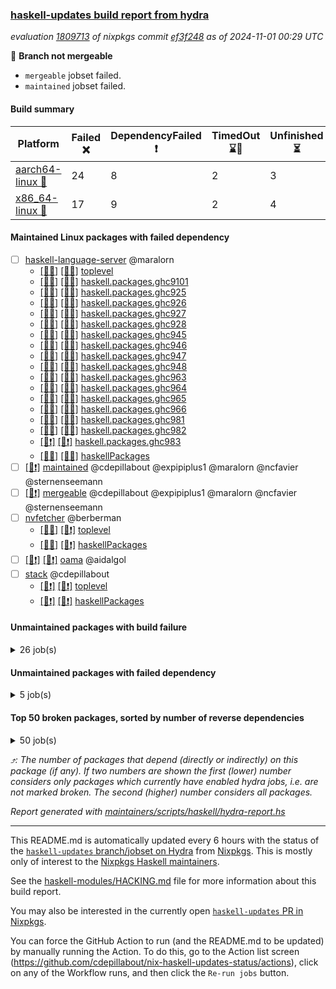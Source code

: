 ### [haskell-updates build report from hydra](https://hydra.nixos.org/jobset/nixpkgs/haskell-updates)
*evaluation [1809713](https://hydra.nixos.org/eval/1809713) of nixpkgs commit [ef3f248](https://github.com/NixOS/nixpkgs/commits/ef3f248740845fb118392d36a92326aa34653db7) as of 2024-11-01 00:29 UTC*

🔴 **Branch not mergeable**
  * `mergeable` jobset failed.
  * `maintained` jobset failed.

#### Build summary

 | Platform | Failed ❌ | DependencyFailed ❗ | TimedOut ⌛🚫 | Unfinished ⏳ | Success ✅ | 
 | --- | --- | --- | --- | --- | --- | 
 | [aarch64-linux 📱](https://hydra.nixos.org/eval/1809713?filter=.aarch64-linux) | 24 | 8 | 2 | 3 | 6603 | 
 | [x86_64-linux 🐧](https://hydra.nixos.org/eval/1809713?filter=.x86_64-linux) | 17 | 9 | 2 | 4 | 6650 | 
#### Maintained Linux packages with failed dependency
- [ ] [haskell-language-server](https://hydra.nixos.org/eval/1809713?filter=haskell-language-server) @maralorn
  - [[📱✅]](https://hydra.nixos.org/build/276371764) [[🐧✅]](https://hydra.nixos.org/build/276376893) [toplevel](https://hydra.nixos.org/eval/1809713?filter=haskell-language-server)
  - [[📱✅]](https://hydra.nixos.org/build/276368379) [[🐧✅]](https://hydra.nixos.org/build/276372452) [haskell.packages.ghc9101](https://hydra.nixos.org/eval/1809713?filter=haskell.packages.ghc9101.haskell-language-server)
  - [[📱✅]](https://hydra.nixos.org/build/276369456) [[🐧✅]](https://hydra.nixos.org/build/276379815) [haskell.packages.ghc925](https://hydra.nixos.org/eval/1809713?filter=haskell.packages.ghc925.haskell-language-server)
  - [[📱✅]](https://hydra.nixos.org/build/276372738) [[🐧✅]](https://hydra.nixos.org/build/276372500) [haskell.packages.ghc926](https://hydra.nixos.org/eval/1809713?filter=haskell.packages.ghc926.haskell-language-server)
  - [[📱✅]](https://hydra.nixos.org/build/276371911) [[🐧✅]](https://hydra.nixos.org/build/276376837) [haskell.packages.ghc927](https://hydra.nixos.org/eval/1809713?filter=haskell.packages.ghc927.haskell-language-server)
  - [[📱✅]](https://hydra.nixos.org/build/276376493) [[🐧✅]](https://hydra.nixos.org/build/276379562) [haskell.packages.ghc928](https://hydra.nixos.org/eval/1809713?filter=haskell.packages.ghc928.haskell-language-server)
  - [[📱✅]](https://hydra.nixos.org/build/276367327) [[🐧✅]](https://hydra.nixos.org/build/276378566) [haskell.packages.ghc945](https://hydra.nixos.org/eval/1809713?filter=haskell.packages.ghc945.haskell-language-server)
  - [[📱✅]](https://hydra.nixos.org/build/276368205) [[🐧✅]](https://hydra.nixos.org/build/276376139) [haskell.packages.ghc946](https://hydra.nixos.org/eval/1809713?filter=haskell.packages.ghc946.haskell-language-server)
  - [[📱✅]](https://hydra.nixos.org/build/276370497) [[🐧✅]](https://hydra.nixos.org/build/276367530) [haskell.packages.ghc947](https://hydra.nixos.org/eval/1809713?filter=haskell.packages.ghc947.haskell-language-server)
  - [[📱✅]](https://hydra.nixos.org/build/276379111) [[🐧✅]](https://hydra.nixos.org/build/276371132) [haskell.packages.ghc948](https://hydra.nixos.org/eval/1809713?filter=haskell.packages.ghc948.haskell-language-server)
  - [[📱✅]](https://hydra.nixos.org/build/276370109) [[🐧✅]](https://hydra.nixos.org/build/276366904) [haskell.packages.ghc963](https://hydra.nixos.org/eval/1809713?filter=haskell.packages.ghc963.haskell-language-server)
  - [[📱✅]](https://hydra.nixos.org/build/276374072) [[🐧✅]](https://hydra.nixos.org/build/276368116) [haskell.packages.ghc964](https://hydra.nixos.org/eval/1809713?filter=haskell.packages.ghc964.haskell-language-server)
  - [[📱✅]](https://hydra.nixos.org/build/276375730) [[🐧✅]](https://hydra.nixos.org/build/276376661) [haskell.packages.ghc965](https://hydra.nixos.org/eval/1809713?filter=haskell.packages.ghc965.haskell-language-server)
  - [[📱✅]](https://hydra.nixos.org/build/276378134) [[🐧✅]](https://hydra.nixos.org/build/276368433) [haskell.packages.ghc966](https://hydra.nixos.org/eval/1809713?filter=haskell.packages.ghc966.haskell-language-server)
  - [[📱✅]](https://hydra.nixos.org/build/276380981) [[🐧✅]](https://hydra.nixos.org/build/276380984) [haskell.packages.ghc981](https://hydra.nixos.org/eval/1809713?filter=haskell.packages.ghc981.haskell-language-server)
  - [[📱✅]](https://hydra.nixos.org/build/276380970) [[🐧✅]](https://hydra.nixos.org/build/276380982) [haskell.packages.ghc982](https://hydra.nixos.org/eval/1809713?filter=haskell.packages.ghc982.haskell-language-server)
  - [[📱❗]](https://hydra.nixos.org/build/276380987) [[🐧❗]](https://hydra.nixos.org/build/276380967) [haskell.packages.ghc983](https://hydra.nixos.org/eval/1809713?filter=haskell.packages.ghc983.haskell-language-server)
  - [[📱✅]](https://hydra.nixos.org/build/276372110) [[🐧✅]](https://hydra.nixos.org/build/276377286) [haskellPackages](https://hydra.nixos.org/eval/1809713?filter=haskellPackages.haskell-language-server)
- [ ] [[🐧❗]](https://hydra.nixos.org/build/276944798) [maintained](https://hydra.nixos.org/eval/1809713?filter=maintained) @cdepillabout @expipiplus1 @maralorn @ncfavier @sternenseemann
- [ ] [[🐧❗]](https://hydra.nixos.org/build/276374279) [mergeable](https://hydra.nixos.org/eval/1809713?filter=mergeable) @cdepillabout @expipiplus1 @maralorn @ncfavier @sternenseemann
- [ ] [nvfetcher](https://hydra.nixos.org/eval/1809713?filter=nvfetcher) @berberman
  - [[📱✅]](https://hydra.nixos.org/build/276373939) [[🐧❗]](https://hydra.nixos.org/build/276377263) [toplevel](https://hydra.nixos.org/eval/1809713?filter=nvfetcher)
  - [[📱✅]](https://hydra.nixos.org/build/276370896) [[🐧❗]](https://hydra.nixos.org/build/276368737) [haskellPackages](https://hydra.nixos.org/eval/1809713?filter=haskellPackages.nvfetcher)
- [ ] [[📱❗]](https://hydra.nixos.org/build/276373671) [[🐧❗]](https://hydra.nixos.org/build/276378761) [oama](https://hydra.nixos.org/eval/1809713?filter=oama) @aidalgol
- [ ] [stack](https://hydra.nixos.org/eval/1809713?filter=stack) @cdepillabout
  - [[📱❗]](https://hydra.nixos.org/build/276376222) [[🐧❗]](https://hydra.nixos.org/build/276369460) [toplevel](https://hydra.nixos.org/eval/1809713?filter=stack)
  - [[📱❗]](https://hydra.nixos.org/build/276380085) [[🐧❗]](https://hydra.nixos.org/build/276372568) [haskellPackages](https://hydra.nixos.org/eval/1809713?filter=haskellPackages.stack)
#### Unmaintained packages with build failure
<details><summary>26 job(s) </summary>

- [ ] [[📱❌]](https://hydra.nixos.org/build/276378123) [[🐧✅]](https://hydra.nixos.org/build/276379304) [haskellPackages.mighty-metropolis](https://hydra.nixos.org/eval/1809713?filter=haskellPackages.mighty-metropolis)  ⤴️ 1 | 1
- [ ] [[📱❌]](https://hydra.nixos.org/build/276366877) [[🐧✅]](https://hydra.nixos.org/build/276376523) [haskellPackages.nlopt-haskell](https://hydra.nixos.org/eval/1809713?filter=haskellPackages.nlopt-haskell)  ⤴️ 1 | 1
- [ ] [[📱❌]](https://hydra.nixos.org/build/276367112) [[🐧❌]](https://hydra.nixos.org/build/276377736) [haskellPackages.ppad-sha256](https://hydra.nixos.org/eval/1809713?filter=haskellPackages.ppad-sha256)  ⤴️ 1 | 1
- [ ] [[📱❌]](https://hydra.nixos.org/build/276369441) [[🐧❌]](https://hydra.nixos.org/build/276367145) [haskellPackages.typelet](https://hydra.nixos.org/eval/1809713?filter=haskellPackages.typelet)  ⤴️ 1 | 1
- [ ] [[📱❌]](https://hydra.nixos.org/build/276375326) [[🐧✅]](https://hydra.nixos.org/build/276372740) [haskellPackages.freetype2](https://hydra.nixos.org/eval/1809713?filter=haskellPackages.freetype2)  ⤴️ 0 | 12
- [ ] [[📱❌]](https://hydra.nixos.org/build/276373662) [[🐧✅]](https://hydra.nixos.org/build/276369566) [haskellPackages.hw-simd](https://hydra.nixos.org/eval/1809713?filter=haskellPackages.hw-simd)  ⤴️ 0 | 9
- [ ] [[📱❌]](https://hydra.nixos.org/build/276375623) [[🐧❌]](https://hydra.nixos.org/build/276376899) [haskellPackages.graphql-spice](https://hydra.nixos.org/eval/1809713?filter=haskellPackages.graphql-spice)  ⤴️ 0 | 2
- [ ] [[📱✅]](https://hydra.nixos.org/build/276371713) [[🐧❌]](https://hydra.nixos.org/build/276371928) [haskellPackages.simple-vec3](https://hydra.nixos.org/eval/1809713?filter=haskellPackages.simple-vec3)  ⤴️ 0 | 1
- [ ] [[📱❌]](https://hydra.nixos.org/build/276375836) [[🐧✅]](https://hydra.nixos.org/build/276368723) [haskellPackages.GOST34112012-Hash](https://hydra.nixos.org/eval/1809713?filter=haskellPackages.GOST34112012-Hash) 
- [ ] [[📱❌]](https://hydra.nixos.org/build/276376587) [[🐧✅]](https://hydra.nixos.org/build/276376354) [haskellPackages.HsASA](https://hydra.nixos.org/eval/1809713?filter=haskellPackages.HsASA) 
- [ ] [[📱❌]](https://hydra.nixos.org/build/276375537) [[🐧❌]](https://hydra.nixos.org/build/276379260) [haskellPackages.MicroHs](https://hydra.nixos.org/eval/1809713?filter=haskellPackages.MicroHs) 
- [ ] [[📱❌]](https://hydra.nixos.org/build/276373023) [[🐧❌]](https://hydra.nixos.org/build/276370826) [haskellPackages.aeson-generic-default](https://hydra.nixos.org/eval/1809713?filter=haskellPackages.aeson-generic-default) 
- [ ] [[📱❌]](https://hydra.nixos.org/build/276374912) [[🐧❌]](https://hydra.nixos.org/build/276377558) [haskellPackages.hs-tango](https://hydra.nixos.org/eval/1809713?filter=haskellPackages.hs-tango) 
- [ ] [[📱❌]](https://hydra.nixos.org/build/276369433) [[🐧❌]](https://hydra.nixos.org/build/276378643) [haskellPackages.if-instance](https://hydra.nixos.org/eval/1809713?filter=haskellPackages.if-instance) 
- [ ] [[📱❌]](https://hydra.nixos.org/build/276371393) [[🐧❌]](https://hydra.nixos.org/build/276375449) [haskellPackages.llvm-codegen](https://hydra.nixos.org/eval/1809713?filter=haskellPackages.llvm-codegen) 
- [ ] [[📱✅]](https://hydra.nixos.org/build/276369756) [[🐧❌]](https://hydra.nixos.org/build/276378951) [haskellPackages.mem-info](https://hydra.nixos.org/eval/1809713?filter=haskellPackages.mem-info) 
- [ ] [[📱❌]](https://hydra.nixos.org/build/276378138) [[🐧❌]](https://hydra.nixos.org/build/276371507) [haskellPackages.ollama-haskell](https://hydra.nixos.org/eval/1809713?filter=haskellPackages.ollama-haskell) 
- [ ] [[📱❌]](https://hydra.nixos.org/build/276373808) [[🐧❌]](https://hydra.nixos.org/build/276375868) [haskellPackages.ppad-sha512](https://hydra.nixos.org/eval/1809713?filter=haskellPackages.ppad-sha512) 
- [ ] [[📱❌]](https://hydra.nixos.org/build/276369370) [[🐧✅]](https://hydra.nixos.org/build/276376409) [haskellPackages.simdutf](https://hydra.nixos.org/eval/1809713?filter=haskellPackages.simdutf) 
- [ ] [[📱❌]](https://hydra.nixos.org/build/276370346) [[🐧✅]](https://hydra.nixos.org/build/276374156) [haskellPackages.tasty-papi](https://hydra.nixos.org/eval/1809713?filter=haskellPackages.tasty-papi) 
- [ ] [[📱❌]](https://hydra.nixos.org/build/276376109) [[🐧❌]](https://hydra.nixos.org/build/276372499) [haskellPackages.twain](https://hydra.nixos.org/eval/1809713?filter=haskellPackages.twain) 
- [ ] [[📱❌]](https://hydra.nixos.org/build/276377004) [[🐧✅]](https://hydra.nixos.org/build/276380075) [haskellPackages.twobitreader](https://hydra.nixos.org/eval/1809713?filter=haskellPackages.twobitreader) 
- [ ] [[📱❌]](https://hydra.nixos.org/build/276370668) [[🐧❌]](https://hydra.nixos.org/build/276370855) [haskellPackages.yi-contrib](https://hydra.nixos.org/eval/1809713?filter=haskellPackages.yi-contrib) 
- [ ] [[📱❌]](https://hydra.nixos.org/build/276380844) [[🐧❌]](https://hydra.nixos.org/build/276375617) [haskellPackages.yi-monokai](https://hydra.nixos.org/eval/1809713?filter=haskellPackages.yi-monokai) 
- [ ] [[📱❌]](https://hydra.nixos.org/build/276373091) [[🐧❌]](https://hydra.nixos.org/build/276380211) [haskellPackages.yi-solarized](https://hydra.nixos.org/eval/1809713?filter=haskellPackages.yi-solarized) 
- [ ] [[📱❌]](https://hydra.nixos.org/build/276379419) [[🐧❌]](https://hydra.nixos.org/build/276371008) [haskellPackages.yi-spolsky](https://hydra.nixos.org/eval/1809713?filter=haskellPackages.yi-spolsky) 
</details>

#### Unmaintained packages with failed dependency
<details><summary>5 job(s) </summary>

- [ ] [[📱❗]](https://hydra.nixos.org/build/276378306) [[🐧❗]](https://hydra.nixos.org/build/276375993) [haskellPackages.ppad-hmac-drbg](https://hydra.nixos.org/eval/1809713?filter=haskellPackages.ppad-hmac-drbg)  ⤴️ 1 | 1
- [ ] [[📱❗]](https://hydra.nixos.org/build/276378870) [[🐧✅]](https://hydra.nixos.org/build/276379655) [haskellPackages.declarative](https://hydra.nixos.org/eval/1809713?filter=haskellPackages.declarative) 
- [ ] [[📱❗]](https://hydra.nixos.org/build/276368097) [[🐧✅]](https://hydra.nixos.org/build/276369336) [haskellPackages.hmatrix-nlopt](https://hydra.nixos.org/eval/1809713?filter=haskellPackages.hmatrix-nlopt) 
- [ ] [[📱❗]](https://hydra.nixos.org/build/276377921) [[🐧❗]](https://hydra.nixos.org/build/276368805) [haskellPackages.large-anon](https://hydra.nixos.org/eval/1809713?filter=haskellPackages.large-anon) 
- [ ] [[📱❗]](https://hydra.nixos.org/build/276375154) [[🐧❗]](https://hydra.nixos.org/build/276378343) [haskellPackages.ppad-secp256k1](https://hydra.nixos.org/eval/1809713?filter=haskellPackages.ppad-secp256k1) 
</details>

#### Top 50 broken packages, sorted by number of reverse dependencies
<details><summary>50 job(s) </summary>

[gogol-core](https://packdeps.haskellers.com/reverse/gogol-core) ⤴️ 184  
[haskell98](https://packdeps.haskellers.com/reverse/haskell98) ⤴️ 152  
[failure](https://packdeps.haskellers.com/reverse/failure) ⤴️ 72  
[enumerator](https://packdeps.haskellers.com/reverse/enumerator) ⤴️ 56  
[connection](https://packdeps.haskellers.com/reverse/connection) ⤴️ 53  
[util](https://packdeps.haskellers.com/reverse/util) ⤴️ 49  
[derive](https://packdeps.haskellers.com/reverse/derive) ⤴️ 48  
[web-routes](https://packdeps.haskellers.com/reverse/web-routes) ⤴️ 43  
[accelerate](https://packdeps.haskellers.com/reverse/accelerate) ⤴️ 42  
[syb-with-class](https://packdeps.haskellers.com/reverse/syb-with-class) ⤴️ 42  
[MonadCatchIO-transformers](https://packdeps.haskellers.com/reverse/MonadCatchIO-transformers) ⤴️ 41  
[TypeCompose](https://packdeps.haskellers.com/reverse/TypeCompose) ⤴️ 41  
[PrimitiveArray](https://packdeps.haskellers.com/reverse/PrimitiveArray) ⤴️ 35  
[crypto-random](https://packdeps.haskellers.com/reverse/crypto-random) ⤴️ 35  
[rank1dynamic](https://packdeps.haskellers.com/reverse/rank1dynamic) ⤴️ 33  
[dual](https://packdeps.haskellers.com/reverse/dual) ⤴️ 32  
[hsp](https://packdeps.haskellers.com/reverse/hsp) ⤴️ 32  
[distributed-static](https://packdeps.haskellers.com/reverse/distributed-static) ⤴️ 31  
[language-ecmascript](https://packdeps.haskellers.com/reverse/language-ecmascript) ⤴️ 31  
[distributed-process](https://packdeps.haskellers.com/reverse/distributed-process) ⤴️ 30  
[iteratee](https://packdeps.haskellers.com/reverse/iteratee) ⤴️ 29  
[polysemy-time](https://packdeps.haskellers.com/reverse/polysemy-time) ⤴️ 29  
[composite-base](https://packdeps.haskellers.com/reverse/composite-base) ⤴️ 28  
[polysemy-resume](https://packdeps.haskellers.com/reverse/polysemy-resume) ⤴️ 28  
[polysemy-conc](https://packdeps.haskellers.com/reverse/polysemy-conc) ⤴️ 27  
[regexpr](https://packdeps.haskellers.com/reverse/regexpr) ⤴️ 27  
[crypto-numbers](https://packdeps.haskellers.com/reverse/crypto-numbers) ⤴️ 25  
[either-unwrap](https://packdeps.haskellers.com/reverse/either-unwrap) ⤴️ 25  
[polysemy-log](https://packdeps.haskellers.com/reverse/polysemy-log) ⤴️ 25  
[HList](https://packdeps.haskellers.com/reverse/HList) ⤴️ 24  
[web-routes-th](https://packdeps.haskellers.com/reverse/web-routes-th) ⤴️ 24  
[Crypto](https://packdeps.haskellers.com/reverse/Crypto) ⤴️ 22  
[crypto-pubkey](https://packdeps.haskellers.com/reverse/crypto-pubkey) ⤴️ 22  
[haskelldb](https://packdeps.haskellers.com/reverse/haskelldb) ⤴️ 22  
[wxdirect](https://packdeps.haskellers.com/reverse/wxdirect) ⤴️ 22  
[BiobaseTypes](https://packdeps.haskellers.com/reverse/BiobaseTypes) ⤴️ 21  
[alg](https://packdeps.haskellers.com/reverse/alg) ⤴️ 21  
[mmsyn2](https://packdeps.haskellers.com/reverse/mmsyn2) ⤴️ 21  
[userid](https://packdeps.haskellers.com/reverse/userid) ⤴️ 21  
[wxc](https://packdeps.haskellers.com/reverse/wxc) ⤴️ 21  
[biocore](https://packdeps.haskellers.com/reverse/biocore) ⤴️ 20  
[reform](https://packdeps.haskellers.com/reverse/reform) ⤴️ 20  
[wxcore](https://packdeps.haskellers.com/reverse/wxcore) ⤴️ 20  
[attoparsec-enumerator](https://packdeps.haskellers.com/reverse/attoparsec-enumerator) ⤴️ 19  
[bytestring-show](https://packdeps.haskellers.com/reverse/bytestring-show) ⤴️ 19  
[cprng-aes](https://packdeps.haskellers.com/reverse/cprng-aes) ⤴️ 19  
[fay](https://packdeps.haskellers.com/reverse/fay) ⤴️ 19  
[harp](https://packdeps.haskellers.com/reverse/harp) ⤴️ 19  
[hsx2hs](https://packdeps.haskellers.com/reverse/hsx2hs) ⤴️ 19  
[incipit](https://packdeps.haskellers.com/reverse/incipit) ⤴️ 19  
</details>


*⤴️: The number of packages that depend (directly or indirectly) on this package (if any). If two numbers are shown the first (lower) number considers only packages which currently have enabled hydra jobs, i.e. are not marked broken. The second (higher) number considers all packages.*

*Report generated with [maintainers/scripts/haskell/hydra-report.hs](https://github.com/NixOS/nixpkgs/blob/haskell-updates/maintainers/scripts/haskell/hydra-report.hs)*


----------------------------------------------------------------------

This README.md is automatically updated every 6 hours with the status of the
[`haskell-updates` branch/jobset on Hydra](https://hydra.nixos.org/jobset/nixpkgs/haskell-updates)
from [Nixpkgs](https://github.com/NixOS/nixpkgs).  This is mostly only of
interest to the [Nixpkgs Haskell maintainers](https://github.com/orgs/NixOS/teams/haskell).

See the
[haskell-modules/HACKING.md](https://github.com/NixOS/nixpkgs/blob/haskell-updates/pkgs/development/haskell-modules/HACKING.md)
file for more information about this build report.

You may also be interested in the currently open
[`haskell-updates` PR in Nixpkgs](https://github.com/nixos/nixpkgs/pulls?q=is%3Apr+is%3Aopen+head%3Ahaskell-updates).

You can force the GitHub Action to run (and the README.md to be updated) by
manually running the Action.  To do this, go to the Action list screen
(https://github.com/cdepillabout/nix-haskell-updates-status/actions),
click on any of the Workflow runs, and then click the `Re-run jobs` button.
